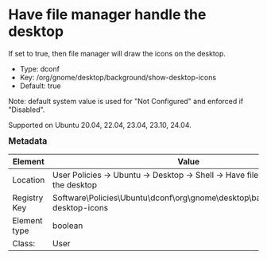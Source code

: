 # Have file manager handle the desktop

If set to true, then file manager will draw the icons on the desktop.

- Type: dconf
- Key: /org/gnome/desktop/background/show-desktop-icons
- Default: true

Note: default system value is used for "Not Configured" and enforced if "Disabled".

Supported on Ubuntu 20.04, 22.04, 23.04, 23.10, 24.04.



<span style="font-size: larger;">**Metadata**</span>

| Element      | Value            |
| ---          | ---              |
| Location     | User Policies -> Ubuntu -> Desktop -> Shell -> Have file manager handle the desktop    |
| Registry Key | Software\Policies\Ubuntu\dconf\org\gnome\desktop\background\show-desktop-icons         |
| Element type | boolean |
| Class:       | User       |
